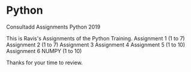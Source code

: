 # Python
Consultadd Assignments Python 2019

This is Ravis's Assignments of the Python Training. 
Assignment 1 (1 to 7)
Assignment 2 (1 to 7)
Assignment 3
Assignment 4
Assignment 5 (1 to 10)
Assignment 6 NUMPY (1 to 10)


Thanks for your time to review. 
